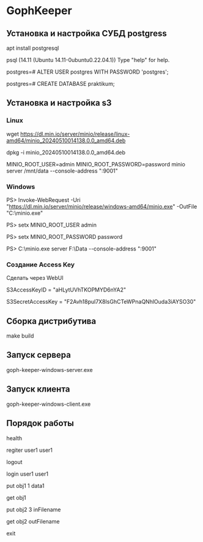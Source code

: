 # GophKeeper

## Установка и настройка СУБД postgress
apt install postgresql

psql (14.11 (Ubuntu 14.11-0ubuntu0.22.04.1))
Type "help" for help.

postgres=# ALTER USER postgres WITH PASSWORD 'postgres';

postgres=# CREATE DATABASE praktikum;

## Установка и настройка s3

### Linux
wget https://dl.min.io/server/minio/release/linux-amd64/minio_20240510014138.0.0_amd64.deb

dpkg -i minio_20240510014138.0.0_amd64.deb

MINIO_ROOT_USER=admin MINIO_ROOT_PASSWORD=password minio server /mnt/data --console-address ":9001"

### Windows

PS> Invoke-WebRequest -Uri "https://dl.min.io/server/minio/release/windows-amd64/minio.exe" -OutFile "C:\minio.exe"

PS> setx MINIO_ROOT_USER admin

PS> setx MINIO_ROOT_PASSWORD password

PS> C:\minio.exe server F:\Data --console-address ":9001"

### Создание Access Key
Сделать через WebUI

S3AccessKeyID     = "aHLytUVhTKOPMYD6nYA2"

S3SecretAccessKey = "F2Avh18pul7X8IsGhCTeWPnaQNhlOuda3iAYSO30"

## Сборка дистрибутива
make build

## Запуск сервера
goph-keeper-windows-server.exe

## Запуск клиента
goph-keeper-windows-client.exe

## Порядок работы

health

regiter user1 user1

logout

login user1 user1 

put obj1 1 data1

get obj1

put obj2 3 inFilename

get obj2 outFilename

exit


